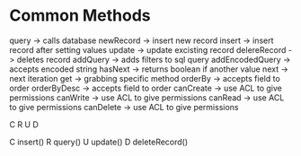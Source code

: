 # Common Methods

query -> calls database 
newRecord -> insert new record
insert -> insert record after setting values
update -> update excisting record
delereRecord -> deletes record
addQuery -> adds filters to sql query
addEncodedQuery -> accepts encoded string 
hasNext -> returns boolean if another value 
next -> next iteration
get -> grabbing specific method
orderBy -> accepts field to order 
orderByDesc -> accepts field to order 
canCreate -> use ACL to give permissions
canWrite -> use ACL to give permissions
canRead -> use ACL to give permissions
canDelete -> use ACL to give permissions

C R U D

C insert()
R query()
U update()
D deleteRecord()
